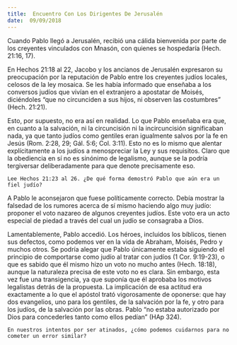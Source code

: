 ```yaml
---
title:  Encuentro Con Los Dirigentes De Jerusalén
date:  09/09/2018
---
```


Cuando Pablo llegó a Jerusalén, recibió una cálida bienvenida por parte de los creyentes vinculados con Mnasón, con quienes se hospedaría (Hech. 21:16, 17).

En Hechos 21:18 al 22, Jacobo y los ancianos de Jerusalén expresaron su preocupación por la reputación de Pablo entre los creyentes judíos locales, celosos de la ley mosaica. Se les había informado que enseñaba a los conversos judíos que vivían en el extranjero a apostatar de Moisés, diciéndoles “que no circunciden a sus hijos, ni observen las costumbres” (Hech. 21:21).

Esto, por supuesto, no era así en realidad. Lo que Pablo enseñaba era que, en cuanto a la salvación, ni la circuncisión ni la incircuncisión significaban nada, ya que tanto judíos como gentiles eran igualmente salvos por la fe en Jesús (Rom. 2:28, 29; Gál. 5:6; Col. 3:11). Esto no es lo mismo que alentar explícitamente a los judíos a menospreciar la Ley y sus requisitos. Claro que la obediencia en sí no es sinónimo de legalismo, aunque se la podría tergiversar deliberadamente para que denote precisamente eso.

`Lee Hechos 21:23 al 26. ¿De qué forma demostró Pablo que aún era un fiel judío?`

A Pablo le aconsejaron que fuese políticamente correcto. Debía mostrar la falsedad de los rumores acerca de sí mismo haciendo algo muy judío: proponer el voto nazareo de algunos creyentes judíos. Este voto era un acto especial de piedad a través del cual un judío se consagraba a Dios.

Lamentablemente, Pablo accedió. Los héroes, incluidos los bíblicos, tienen sus defectos, como podemos ver en la vida de Abraham, Moisés, Pedro y muchos otros. Se podría alegar que Pablo únicamente estaba siguiendo el principio de comportarse como judío al tratar con judíos (1 Cor. 9:19-23), o que es sabido que él mismo hizo un voto no mucho antes (Hech. 18:18), aunque la naturaleza precisa de este voto no es clara. Sin embargo, esta vez fue una transigencia, ya que suponía que él aprobaba los motivos legalistas detrás de la propuesta. La implicación de esa actitud era exactamente a lo que el apóstol trató vigorosamente de oponerse: que hay dos evangelios, uno para los gentiles, de la salvación por la fe, y otro para los judíos, de la salvación por las obras. Pablo “no estaba autorizado por Dios para concederles tanto como ellos pedían” (HAp 324).

`En nuestros intentos por ser atinados, ¿cómo podemos cuidarnos para no cometer un error similar?`